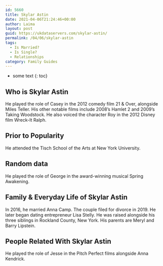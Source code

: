 ```yaml
---
id: 5660
title: Skylar Astin
date: 2021-04-06T21:24:46+00:00
author: Laima
layout: post
guid: https://ukdataservers.com/skylar-astin/
permalink: /04/06/skylar-astin
tags:
  - Is Married?
  - Is Single?
  - Relationships
category: Family Guides
---
```


* some text
{: toc}


## Who is Skylar Astin
                  
                  
                  
He played the role of Casey in the 2012 comedy film 21 & Over, alongside Miles Teller. His other notable films include 2008&#8217;s Hamlet 2 and 2009&#8217;s Taking Woodstock. He also voiced the character Roy in the 2012 Disney film Wreck-It Ralph.
                  
              
            
              
            
                
                
                
## Prior to Popularity
                  
                  
                  
He attended the Tisch School of the Arts at New York University. 
                  
              
            
              
            
                
                
                
## Random data
                  
                  
                  
He played the role of George in the award-winning musical Spring Awakening.
                  
              
            
              
            
                
                
                
## Family & Everyday Life of Skylar Astin
                  
                  
                  
In 2016, he married Anna Camp. The couple filed for divorce in 2019. He later began dating entrepreneur Lisa Stelly. He was raised alongside his three siblings in Rockland County, New York. His parents are Meryl and Barry Lipstein.
                  
              
            
              
            
                
                
                
## People Related With Skylar Astin
                  
                  
                  
He played the role of Jesse in the Pitch Perfect films alongside Anna Kendrick. 
                  
              
            
              
            
                
              
            
              
              
            
            
              
            
          
          
          